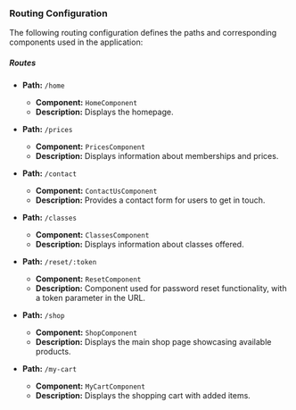 ### Routing Configuration

The following routing configuration defines the paths and corresponding components used in the application:

##### Routes

- **Path:** `/home`
  - **Component:** `HomeComponent`
  - **Description:** Displays the homepage.

- **Path:** `/prices`
  - **Component:** `PricesComponent`
  - **Description:** Displays information about memberships and prices.

- **Path:** `/contact`
  - **Component:** `ContactUsComponent`
  - **Description:** Provides a contact form for users to get in touch.

- **Path:** `/classes`
  - **Component:** `ClassesComponent`
  - **Description:** Displays information about classes offered.

- **Path:** `/reset/:token`
  - **Component:** `ResetComponent`
  - **Description:** Component used for password reset functionality, with a token parameter in the URL.

- **Path:** `/shop`
  - **Component:** `ShopComponent`
  - **Description:** Displays the main shop page showcasing available products.

- **Path:** `/my-cart`
  - **Component:** `MyCartComponent`
  - **Description:** Displays the shopping cart with added items.
